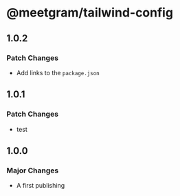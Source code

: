 # @meetgram/tailwind-config

## 1.0.2

### Patch Changes

- Add links to the `package.json`

## 1.0.1

### Patch Changes

- test

## 1.0.0

### Major Changes

- A first publishing
